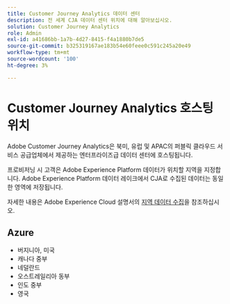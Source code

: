 ```yaml
---
title: Customer Journey Analytics 데이터 센터
description: 전 세계 CJA 데이터 센터 위치에 대해 알아보십시오.
solution: Customer Journey Analytics
role: Admin
exl-id: a41686bb-1a7b-4d27-8415-f4a1880b7de5
source-git-commit: b325319167ae183b54e60feee0c591c245a20e49
workflow-type: tm+mt
source-wordcount: '100'
ht-degree: 3%

---
```


# Customer Journey Analytics 호스팅 위치

Adobe Customer Journey Analytics은 북미, 유럽 및 APAC의 퍼블릭 클라우드 서비스 공급업체에서 제공하는 엔터프라이즈급 데이터 센터에 호스팅됩니다.

프로비저닝 시 고객은 Adobe Experience Platform 데이터가 위치할 지역을 지정합니다. Adobe Experience Platform 데이터 레이크에서 CJA로 수집된 데이터는 동일한 영역에 저장됩니다.

자세한 내용은 Adobe Experience Cloud 설명서의 [지역 데이터 수집](https://experienceleague.adobe.com/ko/docs/core-services/interface/data-collection/rdc)을 참조하십시오.

## Azure

- 버지니아, 미국
- 캐나다 중부
- 네덜란드
- 오스트레일리아 동부
- 인도 중부
- 영국

